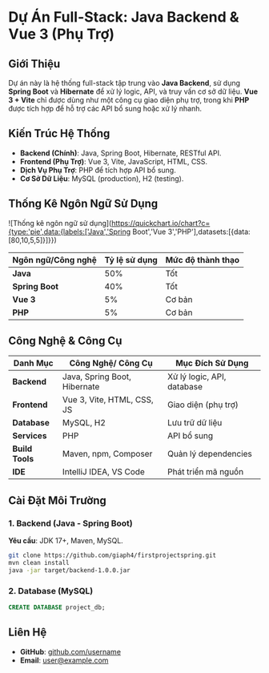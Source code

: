 # Dự Án Full-Stack: Java Backend & Vue 3 (Phụ Trợ)


## Giới Thiệu

Dự án này là hệ thống full-stack tập trung vào **Java Backend**, sử dụng **Spring Boot** và **Hibernate** để xử lý logic, API, và truy vấn cơ sở dữ liệu. **Vue 3 + Vite** chỉ được dùng như một công cụ giao diện phụ trợ, trong khi **PHP** được tích hợp để hỗ trợ các API bổ sung hoặc xử lý nhanh.

## Kiến Trúc Hệ Thống

- **Backend (Chính)**: Java, Spring Boot, Hibernate, RESTful API.
- **Frontend (Phụ Trợ)**: Vue 3, Vite, JavaScript, HTML, CSS.
- **Dịch Vụ Phụ Trợ**: PHP để tích hợp API bổ sung.
- **Cơ Sở Dữ Liệu**: MySQL (production), H2 (testing).

## Thống Kê Ngôn Ngữ Sử Dụng

![Thống kê ngôn ngữ sử dụng](https://quickchart.io/chart?c={type:'pie',data:{labels:['Java','Spring Boot','Vue 3','PHP'],datasets:[{data:[80,10,5,5]}]}})

| Ngôn ngữ/Công nghệ | Tỷ lệ sử dụng | Mức độ thành thạo |
| ------------------ | ------------- | ----------------- |
| **Java**           | 50%           | Tốt               |
| **Spring Boot**    | 40%           | Tốt               |
| **Vue 3**          | 5%            | Cơ bản            |
| **PHP**            | 5%            | Cơ bản            |

## Công Nghệ & Công Cụ

| Danh Mục        | Công Nghệ/ Công Cụ           | Mục Đích Sử Dụng           |
| --------------- | ---------------------------- | -------------------------- |
| **Backend**     | Java, Spring Boot, Hibernate | Xử lý logic, API, database |
| **Frontend**    | Vue 3, Vite, HTML, CSS, JS   | Giao diện (phụ trợ)        |
| **Database**    | MySQL, H2                    | Lưu trữ dữ liệu            |
| **Services**    | PHP                          | API bổ sung                |
| **Build Tools** | Maven, npm, Composer         | Quản lý dependencies       |
| **IDE**         | IntelliJ IDEA, VS Code       | Phát triển mã nguồn        |

## Cài Đặt Môi Trường

### 1. Backend (Java - Spring Boot)

**Yêu cầu**: JDK 17+, Maven, MySQL.

```bash
git clone https://github.com/giaph4/firstprojectspring.git 
mvn clean install  
java -jar target/backend-1.0.0.jar  
```

### 2. Database (MySQL)

```sql
CREATE DATABASE project_db;  
```

## Liên Hệ

- **GitHub**: [github.com/username](https://github.com/giaph4)
- **Email**: [user@example.com](phohuynh1503@gmail.com)

